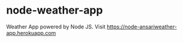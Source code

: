 # node-weather-app
Weather App powered by Node JS.
Visit https://node-ansariweather-app.herokuapp.com
